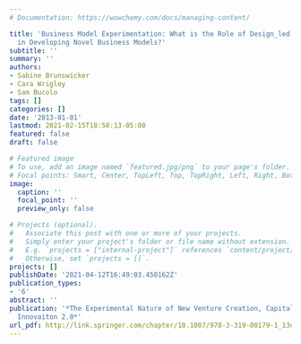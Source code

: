 ```yaml
---
# Documentation: https://wowchemy.com/docs/managing-content/

title: 'Business Model Experimentation: What is the Role of Design_led Prototyping
  in Developing Novel Business Models?'
subtitle: ''
summary: ''
authors:
- Sabine Brunswicker
- Cara Wrigley
- Sam Bucolo
tags: []
categories: []
date: '2013-01-01'
lastmod: 2021-02-15T18:58:13-05:00
featured: false
draft: false

# Featured image
# To use, add an image named `featured.jpg/png` to your page's folder.
# Focal points: Smart, Center, TopLeft, Top, TopRight, Left, Right, BottomLeft, Bottom, BottomRight.
image:
  caption: ''
  focal_point: ''
  preview_only: false

# Projects (optional).
#   Associate this post with one or more of your projects.
#   Simply enter your project's folder or file name without extension.
#   E.g. `projects = ["internal-project"]` references `content/project/deep-learning/index.md`.
#   Otherwise, set `projects = []`.
projects: []
publishDate: '2021-04-12T16:49:03.450162Z'
publication_types:
- '6'
abstract: ''
publication: '*The Experimental Nature of New Venture Creation, Capitalizing on Open
  Innovaiton 2.0*'
url_pdf: http://link.springer.com/chapter/10.1007/978-3-319-00179-1_13#page-1
---
```

